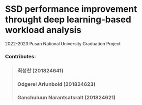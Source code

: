 # SSD performance improvement throught deep learning-based workload analysis
2022-2023 Pusan National University Graduation Project

### Contributes:
> ### 최성찬 (201824641)
> ### Odgerel Ariunbold (201824623)
> ### Ganchuluun Narantsatsralt (201824621)
